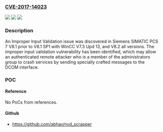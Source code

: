 ### [CVE-2017-14023](https://cve.mitre.org/cgi-bin/cvename.cgi?name=CVE-2017-14023)
![](https://img.shields.io/static/v1?label=Product&message=Siemens%20SIMATIC%20PCS%207&color=blue)
![](https://img.shields.io/static/v1?label=Version&message=n%2Fa&color=blue)
![](https://img.shields.io/static/v1?label=Vulnerability&message=CWE-20&color=brighgreen)

### Description

An Improper Input Validation issue was discovered in Siemens SIMATIC PCS 7 V8.1 prior to V8.1 SP1 with WinCC V7.3 Upd 13, and V8.2 all versions. The improper input validation vulnerability has been identified, which may allow an authenticated remote attacker who is a member of the administrators group to crash services by sending specially crafted messages to the DCOM interface.

### POC

#### Reference
No PoCs from references.

#### Github
- https://github.com/abhav/nvd_scrapper

